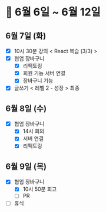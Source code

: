 # 🐯 6월 6일 ~ 6월 12일

## 6월 7일 (화)

- [x] 10시 30분 강의 < React 복습 (3/3) >
- [x] 협업 장바구니
  - [x] 리팩토링
  - [x] 회원 기능 서버 연결
  - [x] 장바구니 기능
- [x] 글쓰기 < 레벨 2 - 성장 > 최종

## 6월 8일 (수)

- [x] 협업 장바구니
  - [x] 14시 회의
  - [x] 서버 연결
  - [x] 리팩토링

## 6월 9일 (목)

- [x] 협업 장바구니
  - [x] 10시 50분 회고
  - [ ] PR
- [ ] 휴식
